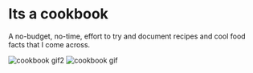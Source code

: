 # Its a cookbook


A no-budget, no-time, effort to try and document recipes and cool food facts that I come across. 

![cookbook gif2](https://media.giphy.com/media/jRqfoW4C3c5w6UzXzl/giphy.gif "Gif 2")
![cookbook gif](https://media3.giphy.com/media/10w4u3DbFR4Rws/source.gif "Gif 1")
